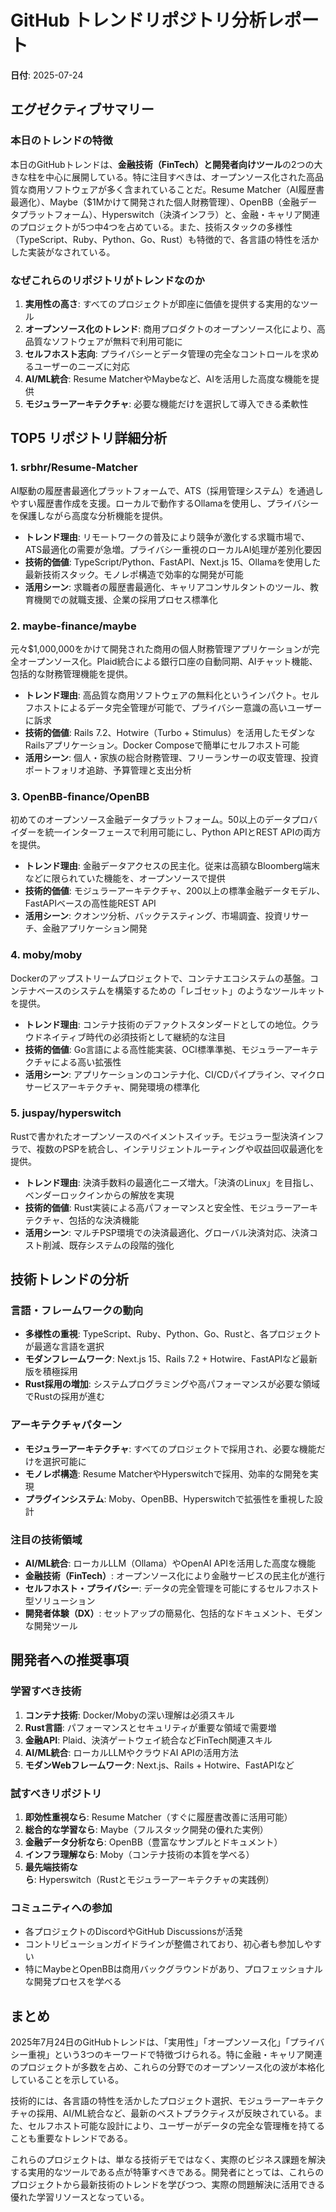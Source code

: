 # GitHub トレンドリポジトリ分析レポート

**日付**: 2025-07-24

## エグゼクティブサマリー

### 本日のトレンドの特徴
本日のGitHubトレンドは、**金融技術（FinTech）**と**開発者向けツール**の2つの大きな柱を中心に展開している。特に注目すべきは、オープンソース化された高品質な商用ソフトウェアが多く含まれていることだ。Resume Matcher（AI履歴書最適化）、Maybe（$1Mかけて開発された個人財務管理）、OpenBB（金融データプラットフォーム）、Hyperswitch（決済インフラ）と、金融・キャリア関連のプロジェクトが5つ中4つを占めている。また、技術スタックの多様性（TypeScript、Ruby、Python、Go、Rust）も特徴的で、各言語の特性を活かした実装がなされている。

### なぜこれらのリポジトリがトレンドなのか
1. **実用性の高さ**: すべてのプロジェクトが即座に価値を提供する実用的なツール
2. **オープンソース化のトレンド**: 商用プロダクトのオープンソース化により、高品質なソフトウェアが無料で利用可能に
3. **セルフホスト志向**: プライバシーとデータ管理の完全なコントロールを求めるユーザーのニーズに対応
4. **AI/ML統合**: Resume MatcherやMaybeなど、AIを活用した高度な機能を提供
5. **モジュラーアーキテクチャ**: 必要な機能だけを選択して導入できる柔軟性

## TOP5 リポジトリ詳細分析

### 1. srbhr/Resume-Matcher
AI駆動の履歴書最適化プラットフォームで、ATS（採用管理システム）を通過しやすい履歴書作成を支援。ローカルで動作するOllamaを使用し、プライバシーを保護しながら高度な分析機能を提供。

- **トレンド理由**: リモートワークの普及により競争が激化する求職市場で、ATS最適化の需要が急増。プライバシー重視のローカルAI処理が差別化要因
- **技術的価値**: TypeScript/Python、FastAPI、Next.js 15、Ollamaを使用した最新技術スタック。モノレポ構造で効率的な開発が可能
- **活用シーン**: 求職者の履歴書最適化、キャリアコンサルタントのツール、教育機関での就職支援、企業の採用プロセス標準化

### 2. maybe-finance/maybe
元々$1,000,000をかけて開発された商用の個人財務管理アプリケーションが完全オープンソース化。Plaid統合による銀行口座の自動同期、AIチャット機能、包括的な財務管理機能を提供。

- **トレンド理由**: 高品質な商用ソフトウェアの無料化というインパクト。セルフホストによるデータ完全管理が可能で、プライバシー意識の高いユーザーに訴求
- **技術的価値**: Rails 7.2、Hotwire（Turbo + Stimulus）を活用したモダンなRailsアプリケーション。Docker Composeで簡単にセルフホスト可能
- **活用シーン**: 個人・家族の総合財務管理、フリーランサーの収支管理、投資ポートフォリオ追跡、予算管理と支出分析

### 3. OpenBB-finance/OpenBB
初めてのオープンソース金融データプラットフォーム。50以上のデータプロバイダーを統一インターフェースで利用可能にし、Python APIとREST APIの両方を提供。

- **トレンド理由**: 金融データアクセスの民主化。従来は高額なBloomberg端末などに限られていた機能を、オープンソースで提供
- **技術的価値**: モジュラーアーキテクチャ、200以上の標準金融データモデル、FastAPIベースの高性能REST API
- **活用シーン**: クオンツ分析、バックテスティング、市場調査、投資リサーチ、金融アプリケーション開発

### 4. moby/moby
Dockerのアップストリームプロジェクトで、コンテナエコシステムの基盤。コンテナベースのシステムを構築するための「レゴセット」のようなツールキットを提供。

- **トレンド理由**: コンテナ技術のデファクトスタンダードとしての地位。クラウドネイティブ時代の必須技術として継続的な注目
- **技術的価値**: Go言語による高性能実装、OCI標準準拠、モジュラーアーキテクチャによる高い拡張性
- **活用シーン**: アプリケーションのコンテナ化、CI/CDパイプライン、マイクロサービスアーキテクチャ、開発環境の標準化

### 5. juspay/hyperswitch
Rustで書かれたオープンソースのペイメントスイッチ。モジュラー型決済インフラで、複数のPSPを統合し、インテリジェントルーティングや収益回収最適化を提供。

- **トレンド理由**: 決済手数料の最適化ニーズ増大。「決済のLinux」を目指し、ベンダーロックインからの解放を実現
- **技術的価値**: Rust実装による高パフォーマンスと安全性、モジュラーアーキテクチャ、包括的な決済機能
- **活用シーン**: マルチPSP環境での決済最適化、グローバル決済対応、決済コスト削減、既存システムの段階的強化

## 技術トレンドの分析

### 言語・フレームワークの動向
- **多様性の重視**: TypeScript、Ruby、Python、Go、Rustと、各プロジェクトが最適な言語を選択
- **モダンフレームワーク**: Next.js 15、Rails 7.2 + Hotwire、FastAPIなど最新版を積極採用
- **Rust採用の増加**: システムプログラミングや高パフォーマンスが必要な領域でRustの採用が進む

### アーキテクチャパターン
- **モジュラーアーキテクチャ**: すべてのプロジェクトで採用され、必要な機能だけを選択可能に
- **モノレポ構造**: Resume MatcherやHyperswitchで採用、効率的な開発を実現
- **プラグインシステム**: Moby、OpenBB、Hyperswitchで拡張性を重視した設計

### 注目の技術領域
- **AI/ML統合**: ローカルLLM（Ollama）やOpenAI APIを活用した高度な機能
- **金融技術（FinTech）**: オープンソース化により金融サービスの民主化が進行
- **セルフホスト・プライバシー**: データの完全管理を可能にするセルフホスト型ソリューション
- **開発者体験（DX）**: セットアップの簡易化、包括的なドキュメント、モダンな開発ツール

## 開発者への推奨事項

### 学習すべき技術
1. **コンテナ技術**: Docker/Mobyの深い理解は必須スキル
2. **Rust言語**: パフォーマンスとセキュリティが重要な領域で需要増
3. **金融API**: Plaid、決済ゲートウェイ統合などFinTech関連スキル
4. **AI/ML統合**: ローカルLLMやクラウドAI APIの活用方法
5. **モダンWebフレームワーク**: Next.js、Rails + Hotwire、FastAPIなど

### 試すべきリポジトリ
1. **即効性重視なら**: Resume Matcher（すぐに履歴書改善に活用可能）
2. **総合的な学習なら**: Maybe（フルスタック開発の優れた実例）
3. **金融データ分析なら**: OpenBB（豊富なサンプルとドキュメント）
4. **インフラ理解なら**: Moby（コンテナ技術の本質を学べる）
5. **最先端技術なら**: Hyperswitch（Rustとモジュラーアーキテクチャの実践例）

### コミュニティへの参加
- 各プロジェクトのDiscordやGitHub Discussionsが活発
- コントリビューションガイドラインが整備されており、初心者も参加しやすい
- 特にMaybeとOpenBBは商用バックグラウンドがあり、プロフェッショナルな開発プロセスを学べる

## まとめ
2025年7月24日のGitHubトレンドは、「実用性」「オープンソース化」「プライバシー重視」という3つのキーワードで特徴づけられる。特に金融・キャリア関連のプロジェクトが多数を占め、これらの分野でのオープンソース化の波が本格化していることを示している。

技術的には、各言語の特性を活かしたプロジェクト選択、モジュラーアーキテクチャの採用、AI/ML統合など、最新のベストプラクティスが反映されている。また、セルフホスト可能な設計により、ユーザーがデータの完全な管理権を持てることも重要なトレンドである。

これらのプロジェクトは、単なる技術デモではなく、実際のビジネス課題を解決する実用的なツールである点が特筆すべきである。開発者にとっては、これらのプロジェクトから最新技術のトレンドを学びつつ、実際の問題解決に活用できる優れた学習リソースとなっている。